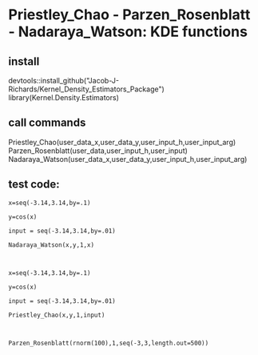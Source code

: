 # Priestley_Chao - Parzen_Rosenblatt - Nadaraya_Watson: KDE functions 

## install 
devtools::install_github("Jacob-J-Richards/Kernel_Density_Estimators_Package")
library(Kernel.Density.Estimators)

## call commands 
Priestley_Chao(user_data_x,user_data_y,user_input_h,user_input_arg)
Parzen_Rosenblatt(user_data,user_input_h,user_input)
Nadaraya_Watson(user_data_x,user_data_y,user_input_h,user_input_arg)


## test code:

    
    x=seq(-3.14,3.14,by=.1)
    
    y=cos(x)
    
    input = seq(-3.14,3.14,by=.01)
    
    Nadaraya_Watson(x,y,1,x)
  
      
    
    x=seq(-3.14,3.14,by=.1)
    
    y=cos(x)
    
    input = seq(-3.14,3.14,by=.01)
    
    Priestley_Chao(x,y,1,input)
    
        
    
    Parzen_Rosenblatt(rnorm(100),1,seq(-3,3,length.out=500)) 
    

